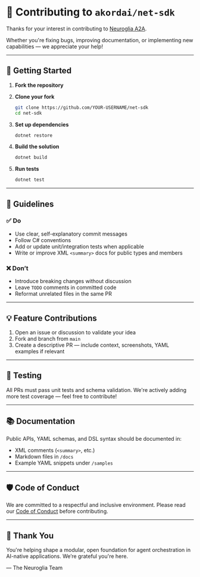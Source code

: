 ﻿# 👥 Contributing to `akordai/net-sdk`

Thanks for your interest in contributing to [Neuroglia A2A](https://github.com/neuroglia-io/a2a).

Whether you're fixing bugs, improving documentation, or implementing new capabilities — we appreciate your help!

---

## 🚀 Getting Started

1. **Fork the repository**
2. **Clone your fork**  
   ```bash
   git clone https://github.com/YOUR-USERNAME/net-sdk
   cd net-sdk
   ```

3. **Set up dependencies**  
   ```bash
   dotnet restore
   ```

4. **Build the solution**  
   ```bash
   dotnet build
   ```

5. **Run tests**  
   ```bash
   dotnet test
   ```

---

## 🧠 Guidelines

### ✅ Do

- Use clear, self-explanatory commit messages
- Follow C# conventions
- Add or update unit/integration tests when applicable
- Write or improve XML `<summary>` docs for public types and members

### ❌ Don’t

- Introduce breaking changes without discussion
- Leave `TODO` comments in committed code
- Reformat unrelated files in the same PR

---

## 💡 Feature Contributions

1. Open an issue or discussion to validate your idea
2. Fork and branch from `main`
3. Create a descriptive PR — include context, screenshots, YAML examples if relevant

---

## 🧪 Testing

All PRs must pass unit tests and schema validation. We're actively adding more test coverage — feel free to contribute!

---

## 📚 Documentation

Public APIs, YAML schemas, and DSL syntax should be documented in:

- XML comments (`<summary>`, etc.)
- Markdown files in `/docs`
- Example YAML snippets under `/samples`

---

## 🛡️ Code of Conduct

We are committed to a respectful and inclusive environment. Please read our [Code of Conduct](./CODE_OF_CONDUCT.md) before contributing.

---

## 🙏 Thank You

You're helping shape a modular, open foundation for agent orchestration in AI-native applications. We’re grateful you're here.

— The Neuroglia Team
